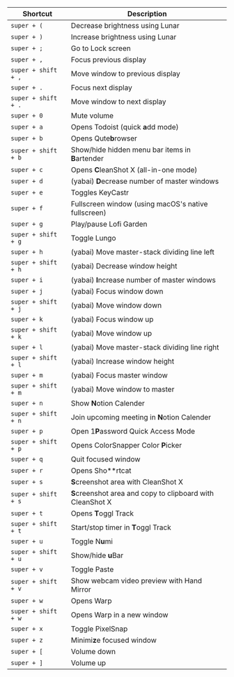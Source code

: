 | **Shortcut**        | **Description**                                            |
| ------------------- | ---------------------------------------------------------- |
| `super + (`         | Decrease brightness using Lunar                            |
| `super + )`         | Increase brightness using Lunar                            |
| `super + ;`         | Go to Lock screen                                          |
| `super + ,`         | Focus previous display                                     |
| `super + shift + ,` | Move window to previous display                            |
| `super + .`         | Focus next display                                         |
| `super + shift + .` | Move window to next display                                |
| `super + 0`         | Mute volume                                                |
| `super + a`         | Opens Todoist (quick **a**dd mode)                         |
| `super + b`         | Opens Qute**b**rowser                                      |
| `super + shift + b` | Show/hide hidden menu bar items in **B**artender           |
| `super + c`         | Opens **C**leanShot X (all-in-one mode)                    |
| `super + d`         | (yabai) **D**ecrease number of master windows              |
| `super + e`         | Toggles KeyCastr                                           |
| `super + f`         | Fullscreen window (using macOS's native fullscreen)        |
| `super + g`         | Play/pause Lofi Garden                                     |
| `super + shift + g` | Toggle Lungo                                               |
| `super + h`         | (yabai) Move master-stack dividing line left               |
| `super + shift + h` | (yabai) Decrease window height                             |
| `super + i`         | (yabai) **I**ncrease number of master windows              |
| `super + j`         | (yabai) Focus window down                                  |
| `super + shift + j` | (yabai) Move window down                                   |
| `super + k`         | (yabai) Focus window up                                    |
| `super + shift + k` | (yabai) Move window up                                     |
| `super + l`         | (yabai) Move master-stack dividing line right              |
| `super + shift + l` | (yabai) Increase window height                             |
| `super + m`         | (yabai) Focus master window                                |
| `super + shift + m` | (yabai) Move window to master                              |
| `super + n`         | Show **N**otion Calender                                   |
| `super + shift + n` | Join upcoming meeting in **N**otion Calender               |
| `super + p`         | Open 1**P**assword Quick Access Mode                       |
| `super + shift + p` | Opens ColorSnapper Color **P**icker                        |
| `super + q`         | Quit focused window                                        |
| `super + r`         | Opens Sho**rtcat                                           |
| `super + s`         | **S**creenshot area with CleanShot X                       |
| `super + shift + s` | **S**creenshot area and copy to clipboard with CleanShot X |
| `super + t`         | Opens **T**oggl Track                                      |
| `super + shift + t` | Start/stop timer in **T**oggl Track                        |
| `super + u`         | Toggle N**u**mi                                            |
| `super + shift + u` | Show/hide **u**Bar                                         |
| `super + v`         | Toggle Paste                                               |
| `super + shift + v` | Show webcam video preview with Hand Mirror                 |
| `super + w`         | Opens Warp                                                 |
| `super + shift + w` | Opens Warp in a new window                                 |
| `super + x`         | Toggle PixelSnap                                           |
| `super + z`         | Minimi**z**e focused window                                |
| `super + [`         | Volume down                                                |
| `super + ]`         | Volume up                                                  |